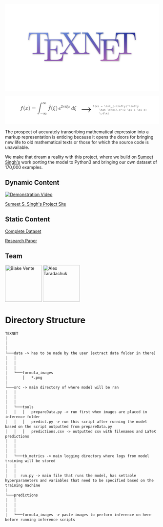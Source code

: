 <p align="center">
  <img src="assets/texnet_logo.png">
</p>

<p align="center">
  <img src="assets/demo.png">
</p>

The prospect of accurately transcribing mathematical expression into a
markup representation is enticing because it opens the doors for
bringing new life to old mathematical texts or those for which the
source code is unavailable.

We make that dream a reality with this project, where we build on [Sumeet Singh's](https://github.com/untrix/im2latex) work porting the model to Python3 and bringing our own dataset of 170,000 examples.

Dynamic Content
-----------

[![Demonstration Video](https://img.youtube.com/vi/EnAj0js-ZRY/0.jpg)](https://www.youtube.com/watch?v=EnAj0js-ZRY "AI Translates Math Images into Code")

[Sumeet S. Singh's Project Site](https://github.com/untrix/im2latex)

Static Content
-----------

[Complete Dataset](https://drive.google.com/file/d/1mwUwoyhcz63mTd3s1v4Q8QoRBPBSzGEi/view?usp=sharing)

[Research Paper](https://github.com/rvente/TeXNet.ai/blob/master/Final-Paper/Final_Paper.pdf)

Team
----

<a href="https://github.com/rvente"><img src="https://avatars2.githubusercontent.com/u/21066644?v=4" title="Blake Vente" width="120" height="120"></a>
<a href="https://github.com/taradactyl27"><img src="https://avatars2.githubusercontent.com/u/31744974?v=4" title="Alex Taradachuk" width="120" height="120"></a>

Directory Structure
==========

```
TEXNET
│   
│      
│
└───data -> has to be made by the user (extract data folder in there)
│   │   
│   │   
│   │
│   └───formula_images
│       │   *.png    
│   
└───src -> main directory of where model will be ran
│   │   
│   │   
│   │
│   └───tools
│   │   │   prepareData.py -> run first when images are placed in inference folder
│   │   │   predict.py -> run this script after running the model based on the script outputted from prepareData.py
│   │   │   predictions.csv -> outputted csv with filenames and LaTeX predictions
│   │   
│   │   
│   │
│   └───tb_metrics -> main logging directory where logs from model training will be stored
│   │
│   │
│   │  run.py -> main file that runs the model, has settable hyperparameters and variables that need to be specified based on the training machine
|
└───predictions
│   │   
│   │   
│   │
│   └───formula_images -> paste images to perform inference on here before running inference scripts

```

